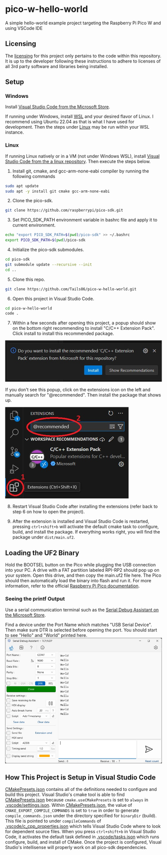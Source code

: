 # pico-w-hello-world

A simple hello-world example project targeting the Raspberry Pi Pico W and using VSCode IDE

## Licensing

The [licensing](LICENSE) for this project only pertains to the code within this repository. It is up to the developer following these instructions to adhere to licenses of all 3rd party software and libraries being installed.

## Setup

### Windows

Install [Visual Studio Code from the Microsoft Store](https://apps.microsoft.com/detail/xp9khm4bk9fz7q).

If running under Windows, install [WSL](https://docs.microsoft.com/en-us/windows/wsl/install) and your desired flavor of Linux. I recommend using Ubuntu 22.04 as that is what I have used for development. Then the steps under [Linux](#linux) may be run within your WSL instance.

### Linux

If running Linux natively or in a VM (not under Windows WSL), install [Visual Studio Code from the a linux repository](https://code.visualstudio.com/docs/setup/linux). Then execute the steps below.

1. Install git, cmake, and gcc-arm-none-eabi compiler by running the following commands
```bash
sudo apt update
sudo apt -y install git cmake gcc-arm-none-eabi
```

2. Clone the pico-sdk.
```bash
git clone https://github.com/raspberrypi/pico-sdk.git
```

3. Set PICO_SDK_PATH environment variable in bashrc file and apply it to current environment.
```bash
echo "export PICO_SDK_PATH=$(pwd)/pico-sdk" >> ~/.bashrc
export PICO_SDK_PATH=$(pwd)/pico-sdk
```

4. Initialize the pico-sdk submodules.
```bash
cd pico-sdk
git submodule update --recursive --init
cd ..
```

5. Clone this repo.
```bash
git clone https://github.com/Tails86/pico-w-hello-world.git
```

6. Open this project in Visual Studio Code.
```bash
cd pico-w-hello-world
code .
```

7. Within a few seconds after opening this project, a popup should show on the bottom right recommending to install "C/C++ Extension Pack". Click install to install this recommended package.

![install extensions popup](docs/install_extensions_popup.jpg)

If you don't see this popup, click on the extensions icon on the left and manually search for "@recommended". Then install the package that shows up.

![extensions search](docs/extensions_search.jpg)

8. Restart Visual Studio Code after installing the extensions (refer back to step 6 on how to open the project).

9. After the extension is installed and Visual Studio Code is restarted, pressing `ctrl+shift+b` will activate the default cmake task to configure, build, and install the package. If everything works right, you will find the package under `dist/main.uf2`.

## Loading the UF2 Binary

Hold the BOOTSEL button on the Pico while plugging the USB connection into your PC. A drive with a FAT partition labeled RPI-RP2 should pop up on your system. Open this drive, and then copy the main.uf2 file here. The Pico should then automatically load the binary into flash and run it. For more information, refer to the official [Raspberry Pi Pico documentation](https://www.raspberrypi.com/documentation/microcontrollers/raspberry-pi-pico.html#documentation).

### Seeing the printf Output

Use a serial communication terminal such as the [Serial Debug Assistant on the Microsoft Store](https://apps.microsoft.com/detail/9nblggh43hdm).

Find a device under the Port Name which matches "USB Serial Device". Then make sure DTR is selected before opening the port. You should start to see "Hello" and "World" printed here.
![Serial Debug Assistant Example](docs/serial_output.jpg)

## How This Project is Setup in Visual Studio Code

[CMakePresets.json](CMakePresets.json) contains all of the definitions needed to configure and build this project. Visual Studio's cmake tool is able to find [CMakePresets.json](CMakePresets.json) because `cmake.useCMakePresets` is set to `always` in [.vscode/settings.json](.vscode/settings.json). Within [CMakePresets.json](CMakePresets.json), the value of `CMAKE_EXPORT_COMPILE_COMMANDS` is set to `true` in order to generate `compile_commands.json` under the directory specified for `binaryDir` (build). This file is pointed to under `compileCommands` of [.vscode/c_cpp_properties.json](.vscode/c_cpp_properties.json) which tells Visual Studio Code where to look for dependent source files. When you press `ctrl+shift+b` in Visual Studio Code, it activates the default task defined in [.vscode/tasks.json](.vscode/tasks.json) which runs configure, build, and install of CMake. Once the project is configured, Visual Studio's intellisense will properly work on all pico-sdk dependencies.
